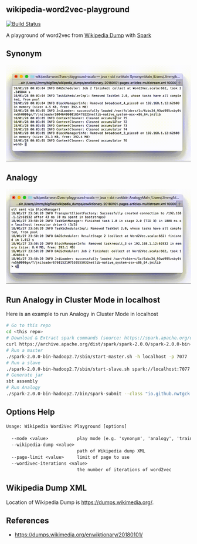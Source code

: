 ## wikipedia-word2vec-playground
[![Build Status](https://travis-ci.org/nwtgck/wikipedia-word2vec-playground-spark.svg?branch=master)](https://travis-ci.org/nwtgck/wikipedia-word2vec-playground-spark)

A playground of word2vec from [Wikipedia Dump](https://dumps.wikimedia.org/) with [Spark](https://spark.apache.org/)

## Synonym

<img src="demo_images/word2vec_synonym.gif" width="600">

## Analogy

<img src="demo_images/word2vec_analogy.gif" width="600">

## Run Analogy in Cluster Mode in localhost

Here is an example to run Analogy in Cluster Mode in localhost

```bash
# Go to this repo
cd <this repo>
# Download & Extract spark commands (source: https://spark.apache.org/downloads.html)
curl https://archive.apache.org/dist/spark/spark-2.0.0/spark-2.0.0-bin-hadoop2.7.tgz | tar zxf -
# Run a master
./spark-2.0.0-bin-hadoop2.7/sbin/start-master.sh -h localhost -p 7077
# Run a slave
./spark-2.0.0-bin-hadoop2.7/sbin/start-slave.sh spark://localhost:7077
# Generate jar
sbt assembly
# Run Analogy
./spark-2.0.0-bin-hadoop2.7/bin/spark-submit --class "io.github.nwtgck.wikipedia_word2vec_playground.Main" --master spark://localhost:7077 target/scala-2.11/wikipedia-word2vec-playground-assembly-0.1.jar --mode=analogy --wikipedia-dump=$HOME/bigfiles/wikipedia_dumps/enwiktionary-20180101-pages-articles.xml --page-limit=1000
```

## Options Help

```txt
Usage: Wikipedia Word2Vec Playground [options]

  --mode <value>           play mode (e.g. 'synonym', 'analogy', 'train-only')
  --wikipedia-dump <value>
                           path of Wikipedia dump XML
  --page-limit <value>     limit of page to use
  --word2vec-iterations <value>
                           the number of iterations of word2vec
```

## Wikipedia Dump XML
Location of Wikipedia Dump is <https://dumps.wikimedia.org/>.

## References

* <https://dumps.wikimedia.org/enwiktionary/20180101/>